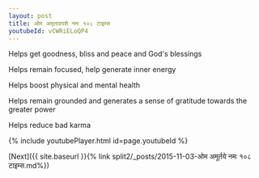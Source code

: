 ```yaml
---
layout: post
title: ओम अमृतावपशे नमः १०८ टाइम्स
youtubeId: vCWRiELoQP4
---
```

 
 
Helps get goodness, bliss and peace and God's blessings
 
Helps remain focused, help generate inner energy 
 
Helps boost physical and mental health 
 
Helps remain grounded and generates a sense of gratitude towards the greater power 
 
Helps reduce bad karma
 
 
 
 


{% include youtubePlayer.html id=page.youtubeId %}
 
[Next]({{ site.baseurl }}{% link  split2/_posts/2015-11-03-ओम अमूर्तये नमः १०८ टाइम्स.md%})
 
